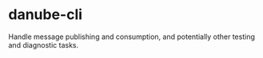 # danube-cli

Handle message publishing and consumption, and potentially other testing and diagnostic tasks.
